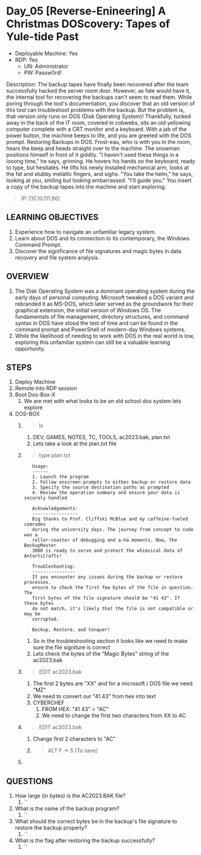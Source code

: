 # Day_05 [Reverse-Enineering] A Christmas DOScovery: Tapes of Yule-tide Past

+ Deployable Machine: Yes
+ RDP: Yes
  + UN: Administrator
  + PW: Passw0rd!

Description: The backup tapes have finally been recovered after the team successfully hacked the server room door. However, as fate would have it, the internal tool for recovering the backups can't seem to read them. While poring through the tool's documentation, you discover that an old version of this tool can troubleshoot problems with the backup. But the problem is, that version only runs on DOS (Disk Operating System)! Thankfully, tucked away in the back of the IT room, covered in cobwebs, sits an old yellowing computer complete with a CRT monitor and a keyboard. With a jab of the power button, the machine beeps to life, and you are greeted with the DOS prompt. Restoring Backups in DOS. Frost-eau, who is with you in the room, hears the beep and heads straight over to the machine. The snowman positions himself in front of it giddily. "I haven't used these things in a looong time," he says, grinning. He hovers his hands on the keyboard, ready to type, but hesitates. He lifts his newly installed mechanical arm, looks at the fat and stubby metallic fingers, and sighs. "You take the helm," he says, looking at you, smiling but looking embarrassed. "I'll guide you." You insert a copy of the backup tapes into the machine and start exploring.

> IP: [10.10.111.96]

## LEARNING OBJECTIVES

1. Experience how to navigate an unfamiliar legacy system.
2. Learn about DOS and its connection to its contemporary, the Windows Command Prompt.
3. Discover the significance of file signatures and magic bytes in data recovery and file system analysis.

## OVERVIEW

1. The Disk Operating System was a dominant operating system during the early days of personal computing. Microsoft tweaked a DOS variant and rebranded it as MS-DOS, which later served as the groundwork for their graphical extension, the initial version of Windows OS. The fundamentals of file management, directory structures, and command syntax in DOS have stood the test of time and can be found in the command prompt and PowerShell of modern-day Windows systems.
2. While the likelihood of needing to work with DOS in the real world is low, exploring this unfamiliar system can still be a valuable learning opportunity.

## STEPS

1. Deploy Machine
2. Remote into RDP session
3. Boot Dos-Box-X
   1. We are met with what looks to be an old school dos system lets explore
4. DOS-BOX
   1. > ls
      1. DEV, GAMES, NOTES, TC, TOOLS, ac2023.bak, plan.txt
      2. Lets take a look at the plan.txt file
   2. > type plan.txt

      ```text
         Usage:
         ------
         1. Launch the program
         2. Follow onscreen prompts to either backup or restore data
         3. Specify the source destination paths as prompted
         4. Review the operation summary and ensure your data is securely handled

         Acknowledgements:
         -----------------
         Big thanks to Prof. Cliffski McBlue and my caffeine-fueled comrades
         during the university days. The journey from concept to code was a
         roller-coaster of debugging and a-ha moments. Now, the BackupMaster
         3000 is ready to serve and protect the whimsical data of AntartiCrafts!

         Troubleshooting:
         ----------------
         If you encounter any issues during the backup or restore processes,
         ensure to check the first few bytes of the file in question. The
         first bytes of the file signature should be "41 43". If these bytes
         do not match, it's likely that the file is not compatible or may be
         corrupted.

         Backup, Restore, and Conquer!
      ```

      1. So in the troubleshooting section it looks like we need to make sure the file signiture is correct
      2. Lets check the bytes of the "Magic Bytes" string of the ac2023.bak
   3. > EDIT ac2023.bak
      1. The first 2 bytes are "XX" and for a microsoft / DOS file we need "MZ"
      2. We need to convert our "41 43" from hex into text
      3. CYBERCHEF
         1. FROM HEX: "41 43" = "AC"
         2. We need to change the first two characters from XX to AC
   4. > EDIT ac2023.bak
      1. Change first 2 characters to "AC"
      2. > ALT F -> S (To save)
   5. 

## QUESTIONS

1. How large (in bytes) is the AC2023.BAK file?
   1. ``
2. What is the name of the backup program?
   1. ``
3. What should the correct bytes be in the backup's file signature to restore the backup properly?
   1. ``
4. What is the flag after restoring the backup successfully?
   1. ``
